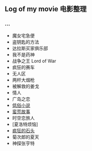 ## Log of my movie 电影整理


<h3 id="">...</h3>

* 魔女宅急便
* 盗钥匙的方法
* 达拉斯买家俱乐部
* 我不是药神
* 战争之王 Lord of War
* 疯狂的赛车
* 无人区
* 两杆大烟枪
* 被解救的姜戈
* 情人
* 广岛之恋
* [低俗小说](https://v.youku.com/v_show/id_XNjA0NTc5MDU2.html?spm=a2h1n.8261147.showInfo.5~5~1~3~DL~DT~A&s=cc01165e962411de83b1)
* [蛮荒故事](https://v.youku.com/v_show/id_XOTYxMDI0ODEy.html?spm=a2h1n.8261147.showInfo.5~5~1~3~DL~DT~A&s=f5a6cf22c6d911e38b3f)
* 时空恋旅人
* [夏洛特烦恼]
* [疯狂的石头](https://v.youku.com/v_show/id_XMjY0NDUxODY4.html)
* 菊次郎的夏天
* 神探张亨特
